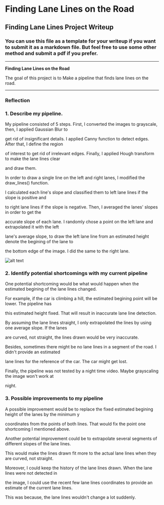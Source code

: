 # **Finding Lane Lines on the Road** 

## Finding Lane Lines Project Writeup

### You can use this file as a template for your writeup if you want to submit it as a markdown file. But feel free to use some other method and submit a pdf if you prefer.

---

**Finding Lane Lines on the Road**

The goal of this project is to Make a pipeline that finds lane lines on the road.


[//]: # (Image References)

[image1]: ./examples/grayscale.jpg "Grayscale"

---

### Reflection

### 1. Describe my pipeline. 


My pipeline consisted of 5 steps. First, I converted the images to grayscale, then, I applied Gaussian Blur to 

get rid of insignificant details.  I applied Canny function to detect edges.  After that, I define the region 

of interest to get rid of irrelevant edges.  Finally, I applied Hough transform to make the lane lines clear
 
and draw them.


In order to draw a single line on the left and right lanes, I modified the draw_lines() function.  

I calculated each line's slope and classified them to left lane lines if the slope is positive and 

to right lane lines if the slope is negative.  Then, I averaged the lanes' slopes in order to get the 

accurate slope of each lane.  I randomly chose a point on the left lane and extrapolated it with the left

lane's average slope, to draw the left lane line from an estimated height denote the begining of the lane to 

the bottom edge of the image.  I did the same to the right lane.     



![alt text][image1]


### 2. Identify potential shortcomings with my current pipeline


One potential shortcoming would be what would happen when the estimated begining of the lane lines changed.

For example, if the car is climbing a hill, the estimated begining point will be lower.  The pipeline has

this estimated height fixed.  That will result in inaccurate lane line detection.


By assuming the lane lines straight, I only extrapolated the lines by using one average slope.  If the lanes 

are curved, not straight, the lines drawn would be very inaccurate.


Besides, sometimes there might be no lane lines in a segment of the road.  I didn't provide an estimated 

lane lines for the reference of the car.  The car might get lost. 


Finally, the pipeline was not tested by a night time video.  Maybe grayscaling the image won't work at 

night.





### 3. Possible improvements to my pipeline


A possible improvement would be to replace the fixed estimated begining height of the lanes by the minimum y

coordinates from the points of both lines.  That would fix the point one shortcoming I mentioned above.


Another potential improvement could be to extrapolate several segments of different slopes of the lane lines.

This would make the lines drawn fit more to the actual lane lines when they are curved, not straight.


Moreover, I could keep the history of the lane lines drawn.  When the lane lines were not detected in

the image, I could use the recent few lane lines coordinates to provide an estimate of the current lane lines.

This was because, the lane lines wouldn't change a lot suddenly.



